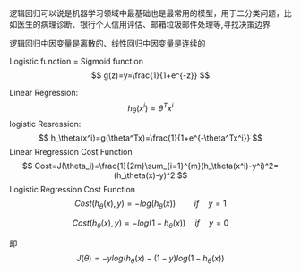 逻辑回归可以说是机器学习领域中最基础也是最常用的模型，用于二分类问题，比如医生的病理诊断、银行个人信用评估、邮箱垃圾邮件处理等,寻找决策边界



逻辑回归中因变量是离散的、线性回归中因变量是连续的

Logistic function = Sigmoid function
$$
g(z)=y=\frac{1}{1+e^{-z}}
$$


Linear Regression:
$$
h_\theta(x^i)=\theta^Tx^i
$$
logistic Resression:
$$
h_\theta(x^i)=g(\theta^Tx)=\frac{1}{1+e^{-\theta^Tx^i}}
$$
Linear Rregression Cost Function
$$
Cost=J(\theta_i)=\frac{1}{2m}\sum_{i=1}^{m}(h_\theta(x^i)-y^i)^2=(h_\theta(x)-y)^2
$$
Logistic Regression Cost  Function
$$
Cost(h_\theta(x),y)=-log(h_\theta(x))   \quad \quad if \quad y=1
$$

$$
Cost(h_\theta(x),y)=-log(1-h_\theta(x))    \quad if \quad y=0
$$

即
$$
J(\theta)=-ylog(h_\theta(x)-(1-y)log(1-h_\theta(x))
$$
